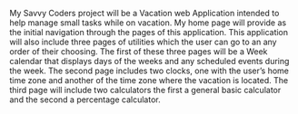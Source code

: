My Savvy Coders project will be a Vacation web Application intended to help manage small tasks while on vacation. My home page will provide as the initial navigation through the pages of this application. This application will also include three pages of utilities which the user can go to an any order of their choosing. The first of these three pages will be a Week calendar that displays days of the weeks and any scheduled events during the week. The second page includes two clocks, one with the user’s home time zone and another of the time zone where the vacation is located. The third page will include two calculators the first a general basic calculator and the second a percentage calculator.   
